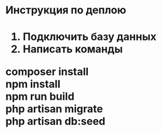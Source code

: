 <h1>Инструкция по деплою<h1/>

1. Подключить базу данных
2. Написать команды

composer install <br>
npm install <br>
npm run build <br>
php artisan migrate <br>
php artisan db:seed <br>
